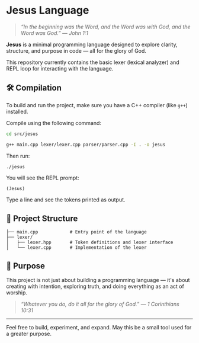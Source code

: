 # Jesus Language

> _“In the beginning was the Word, and the Word was with God, and the Word was God.” — John 1:1_

**Jesus** is a minimal programming language designed to explore clarity, structure, and purpose in code — all for the glory of God.

This repository currently contains the basic lexer (lexical analyzer) and REPL loop for interacting with the language.

## 🛠 Compilation

To build and run the project, make sure you have a C++ compiler (like `g++`) installed.

Compile using the following command:

```bash
cd src/jesus

g++ main.cpp lexer/lexer.cpp parser/parser.cpp -I . -o jesus
```

Then run:

```bash
./jesus
```

You will see the REPL prompt:

```
(Jesus)
```

Type a line and see the tokens printed as output.

## 📁 Project Structure

```
├── main.cpp            # Entry point of the language
├── lexer/
│   ├── lexer.hpp       # Token definitions and lexer interface
│   └── lexer.cpp       # Implementation of the lexer
```

## 🙏 Purpose

This project is not just about building a programming language — it's about creating with intention, exploring truth, and doing everything as an act of worship.

> _“Whatever you do, do it all for the glory of God.” — 1 Corinthians 10:31_

---

Feel free to build, experiment, and expand. May this be a small tool used for a greater purpose.
